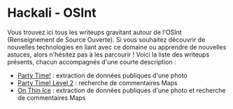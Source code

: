 # Hackali - OSInt

Vous trouvez ici tous les writeups gravitant autour de l'OSInt (Renseignement de Source Ouverte). Si vous souhaitez découvrir de nouvelles technologies en liant avec ce domaine ou apprendre de nouvelles astuces, alors n'hésitez pas à les parcourir ! Voici la liste des writeups présents, chacun accompagnés d'une courte description :

- [Party Time!](./writeups/PartyTime/Party%20Time!.md) : extraction de données publiques d'une photo 
- [Party Time! Level 2](./writeups/PartyTime2/Party%20Time!%20Level%202.md) : recherche de commentaires Maps
- [On Thin Ice](./writeups/OnThinIce/On%20Thin%20Ice.md) : extraction de données publiques d'une photo  et recherche de commentaires Maps
